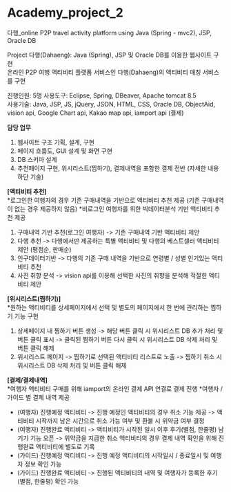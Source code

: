 # Academy_project_2  
다행_online P2P travel activity platform using Java (Spring - mvc2), JSP, Oracle DB  

Project 다행(Dahaeng): Java (Spring), JSP 및 Oracle DB를 이용한 웹사이트 구현  
온라인 P2P 여행 액티비티 플랫폼 서비스인 다행(Dahaeng)의 액티비티 매칭 서비스를 구현  


진행인원: 5명
사용도구: Eclipse, Spring, DBeaver, Apache tomcat 8.5  
사용기술: Java, JSP, JS, jQuery, JSON, HTML, CSS, Oracle DB, ObjectAid, vision api, Google Chart api, Kakao map api, iamport api (결제)


**담당 업무**
1) 웹사이트 구조 기획, 설계, 구현
2) 페이지 흐름도, GUI 설계 및 화면 구현
3) DB 스키마 설계
4) 추천페이지 구현, 위시리스트(찜하기), 결제내역을 포함한 결제 전반 (자세한 내용 하단 기술)


**[액티비티 추천]**  
*로그인한 여행자의 경우 기존 구매내역을 기반으로 액티비티 추천 제공 (기존 구매내역이 없는 경우 제공하지 않음)
*비로그인 여행자를 위한 빅데이터분석 기반 액티비티 추천 제공
1. 구매내역 기반 추천(로그인 여행자) -> 기존 구매내역 기반 액티비티 제안
2. 다행 추천 -> 다행에서만 제공하는 특별 액티비티 및 다행의 베스트셀러 액티비티 제안 (평점순, 판매순)
3. 인구데이터기반 -> 다행의 기존 구매 내역을 기반으로 연령별 / 성별 인기있는 액티비티 추천
4. 사진 취향 분석 -> vision api를 이용해 선택한 사진의 취향을 분석해 적절한 액티비티 제안

**[위시리스트(찜하기)]**  
*원하는 액티비티를 상세페이지에서 선택 및 별도의 페이지에서 한 번에 관리하는 찜하기 기능 구현
1. 상세페이지 내 찜하기 버튼 생성 -> 해당 버튼 클릭 시 위시리스트 DB 추가 처리 및 버튼 클릭 표시
                                -> 클릭된 찜하기 버튼 다시 클릭 시 위시리스트 DB 삭제 처리 및 버튼 클릭 해제
2. 위시리스트 페이지 -> 찜하기로 선택된 액티비티 리스트로 노출
                    -> 찜하기 취소 시 위시리스트 DB 삭제 처리 및 버튼 클릭 해제

**[결제/결제내역]**  
*여행자 액티비티 구매를 위해 iamport의 온라인 결제 API 연결로 결제 진행
*여행자 / 가이드 별 결제 내역 제공
- (여행자) 진행예정 액티비티 -> 진행 예정인 액티비티의 경우 취소 기능 제공
                           -> 액티비티 시작까지 남은 시간으로 취소 가능 여부 및 환불 시 위약금 여부 결정
- (여행자) 진행완료 액티비티 -> 액티비티가 시작된 일시 이후 후기(별점, 한줄평) 남기기 기능 오픈
                           -> 위약금을 지급한 취소 액티비티의 경우 결제 내역 확인을 위해 진행완료 액티비티에 별도로 기록
- (가이드) 진행예정 액티비티 -> 진행 예정 액티비티의 시작일시 / 종료일시 및 여행자 정보 확인 가능
- (가이드) 진행완료 액티비티 -> 진행된 액티비티의 내역 및 여행자가 등록한 후기(별점, 한줄평) 확인 가능
